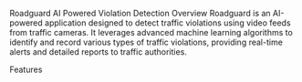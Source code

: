 Roadguard AI Powered Violation Detection
Overview
Roadguard is an AI-powered application designed to detect traffic violations using video feeds from traffic cameras. It leverages advanced machine learning algorithms to identify and record various types of traffic violations, providing real-time alerts and detailed reports to traffic authorities.

Features
